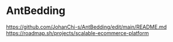 # AntBedding
https://github.com/JohanChi-s/AntBedding/edit/main/README.md
https://roadmap.sh/projects/scalable-ecommerce-platform
